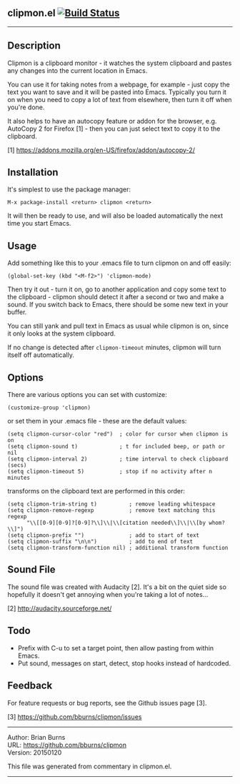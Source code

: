 
## clipmon.el [![Build Status](https://secure.travis-ci.org/bburns/clipmon.png?branch=master)](http://travis-ci.org/bburns/clipmon)
----


Description
----------------------------------------------------------------------------

Clipmon is a clipboard monitor - it watches the system clipboard and pastes
any changes into the current location in Emacs.

You can use it for taking notes from a webpage, for example - just copy the
text you want to save and it will be pasted into Emacs. Typically you turn it
on when you need to copy a lot of text from elsewhere, then turn it off when
you're done.

It also helps to have an autocopy feature or addon for the browser, e.g.
AutoCopy 2 for Firefox [1] - then you can just select text to copy it to the
clipboard.

[1] https://addons.mozilla.org/en-US/firefox/addon/autocopy-2/


Installation
----------------------------------------------------------------------------

It's simplest to use the package manager:

    M-x package-install <return> clipmon <return>

It will then be ready to use, and will also be loaded automatically the next
time you start Emacs.


Usage
----------------------------------------------------------------------------

Add something like this to your .emacs file to turn clipmon on and off easily:

    (global-set-key (kbd "<M-f2>") 'clipmon-mode)

Then try it out - turn it on, go to another application and copy some text to
the clipboard - clipmon should detect it after a second or two and make a
sound. If you switch back to Emacs, there should be some new text in your
buffer.

You can still yank and pull text in Emacs as usual while clipmon is on, since
it only looks at the system clipboard.

If no change is detected after `clipmon-timeout` minutes, clipmon will turn
itself off automatically.


Options
----------------------------------------------------------------------------

There are various options you can set with customize:

    (customize-group 'clipmon)

or set them in your .emacs file - these are the default values:

    (setq clipmon-cursor-color "red")  ; color for cursor when clipmon is on
    (setq clipmon-sound t)             ; t for included beep, or path or nil
    (setq clipmon-interval 2)          ; time interval to check clipboard (secs)
    (setq clipmon-timeout 5)           ; stop if no activity after n minutes

transforms on the clipboard text are performed in this order:

    (setq clipmon-trim-string t)          ; remove leading whitespace
    (setq clipmon-remove-regexp           ; remove text matching this regexp
          "\\[[0-9][0-9]?[0-9]?\\]\\|\\[citation needed\\]\\|\\[by whom?\\]")
    (setq clipmon-prefix "")              ; add to start of text
    (setq clipmon-suffix "\n\n")          ; add to end of text
    (setq clipmon-transform-function nil) ; additional transform function


Sound File
----------------------------------------------------------------------------

The sound file was created with Audacity [2]. It's a bit on the quiet side so
hopefully it doesn't get annoying when you're taking a lot of notes...

[2] http://audacity.sourceforge.net/


Todo
----------------------------------------------------------------------------

- Prefix with C-u to set a target point, then allow pasting from within Emacs.
- Put sound, messages on start, detect, stop hooks instead of hardcoded.


Feedback
----------------------------------------------------------------------------

For feature requests or bug reports, see the Github issues page [3]. 

[3] https://github.com/bburns/clipmon/issues



----

Author: Brian Burns  
URL: https://github.com/bburns/clipmon  
Version: 20150120  

This file was generated from commentary in clipmon.el.

----

